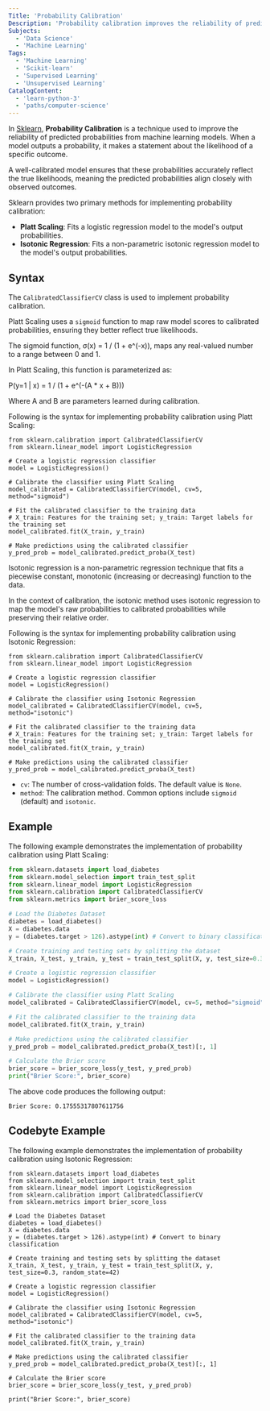```yaml
---
Title: 'Probability Calibration'
Description: 'Probability calibration improves the reliability of predicted probabilities from machine learning models.'
Subjects:
  - 'Data Science'
  - 'Machine Learning'
Tags:
  - 'Machine Learning'
  - 'Scikit-learn'
  - 'Supervised Learning'
  - 'Unsupervised Learning'
CatalogContent:
  - 'learn-python-3'
  - 'paths/computer-science'
---
```


In [Sklearn](https://www.codecademy.com/resources/docs/sklearn), **Probability Calibration** is a technique used to improve the reliability of predicted probabilities from machine learning models. When a model outputs a probability, it makes a statement about the likelihood of a specific outcome.

A well-calibrated model ensures that these probabilities accurately reflect the true likelihoods, meaning the predicted probabilities align closely with observed outcomes.

Sklearn provides two primary methods for implementing probability calibration:

- **Platt Scaling**: Fits a logistic regression model to the model's output probabilities.
- **Isotonic Regression**: Fits a non-parametric isotonic regression model to the model's output probabilities.

## Syntax

The `CalibratedClassifierCV` class is used to implement probability calibration.

Platt Scaling uses a `sigmoid` function to map raw model scores to calibrated probabilities, ensuring they better reflect true likelihoods.

The sigmoid function, σ(x) = 1 / (1 + e^(-x)), maps any real-valued number to a range between 0 and 1.

In Platt Scaling, this function is parameterized as:

P(y=1 | x) = 1 / (1 + e^(-(A \* x + B)))

Where A and B are parameters learned during calibration.

Following is the syntax for implementing probability calibration using Platt Scaling:

```pseudo
from sklearn.calibration import CalibratedClassifierCV
from sklearn.linear_model import LogisticRegression

# Create a logistic regression classifier
model = LogisticRegression()

# Calibrate the classifier using Platt Scaling
model_calibrated = CalibratedClassifierCV(model, cv=5, method="sigmoid")

# Fit the calibrated classifier to the training data
# X_train: Features for the training set; y_train: Target labels for the training set
model_calibrated.fit(X_train, y_train)

# Make predictions using the calibrated classifier
y_pred_prob = model_calibrated.predict_proba(X_test)
```

Isotonic regression is a non-parametric regression technique that fits a piecewise constant, monotonic (increasing or decreasing) function to the data.

In the context of calibration, the isotonic method uses isotonic regression to map the model's raw probabilities to calibrated probabilities while preserving their relative order.

Following is the syntax for implementing probability calibration using Isotonic Regression:

```pseudo
from sklearn.calibration import CalibratedClassifierCV
from sklearn.linear_model import LogisticRegression

# Create a logistic regression classifier
model = LogisticRegression()

# Calibrate the classifier using Isotonic Regression
model_calibrated = CalibratedClassifierCV(model, cv=5, method="isotonic")

# Fit the calibrated classifier to the training data
# X_train: Features for the training set; y_train: Target labels for the training set
model_calibrated.fit(X_train, y_train)

# Make predictions using the calibrated classifier
y_pred_prob = model_calibrated.predict_proba(X_test)
```

- `cv`: The number of cross-validation folds. The default value is `None`.
- `method`: The calibration method. Common options include `sigmoid` (default) and `isotonic`.

## Example

The following example demonstrates the implementation of probability calibration using Platt Scaling:

```py
from sklearn.datasets import load_diabetes
from sklearn.model_selection import train_test_split
from sklearn.linear_model import LogisticRegression
from sklearn.calibration import CalibratedClassifierCV
from sklearn.metrics import brier_score_loss

# Load the Diabetes Dataset
diabetes = load_diabetes()
X = diabetes.data
y = (diabetes.target > 126).astype(int) # Convert to binary classification

# Create training and testing sets by splitting the dataset
X_train, X_test, y_train, y_test = train_test_split(X, y, test_size=0.3, random_state=42)

# Create a logistic regression classifier
model = LogisticRegression()

# Calibrate the classifier using Platt Scaling
model_calibrated = CalibratedClassifierCV(model, cv=5, method="sigmoid")

# Fit the calibrated classifier to the training data
model_calibrated.fit(X_train, y_train)

# Make predictions using the calibrated classifier
y_pred_prob = model_calibrated.predict_proba(X_test)[:, 1]

# Calculate the Brier score
brier_score = brier_score_loss(y_test, y_pred_prob)
print("Brier Score:", brier_score)
```

The above code produces the following output:

```shell
Brier Score: 0.17555317807611756
```

## Codebyte Example

The following example demonstrates the implementation of probability calibration using Isotonic Regression:

```codebyte/python
from sklearn.datasets import load_diabetes
from sklearn.model_selection import train_test_split
from sklearn.linear_model import LogisticRegression
from sklearn.calibration import CalibratedClassifierCV
from sklearn.metrics import brier_score_loss

# Load the Diabetes Dataset
diabetes = load_diabetes()
X = diabetes.data
y = (diabetes.target > 126).astype(int) # Convert to binary classification

# Create training and testing sets by splitting the dataset
X_train, X_test, y_train, y_test = train_test_split(X, y, test_size=0.3, random_state=42)

# Create a logistic regression classifier
model = LogisticRegression()

# Calibrate the classifier using Isotonic Regression
model_calibrated = CalibratedClassifierCV(model, cv=5, method="isotonic")

# Fit the calibrated classifier to the training data
model_calibrated.fit(X_train, y_train)

# Make predictions using the calibrated classifier
y_pred_prob = model_calibrated.predict_proba(X_test)[:, 1]

# Calculate the Brier score
brier_score = brier_score_loss(y_test, y_pred_prob)

print("Brier Score:", brier_score)
```
